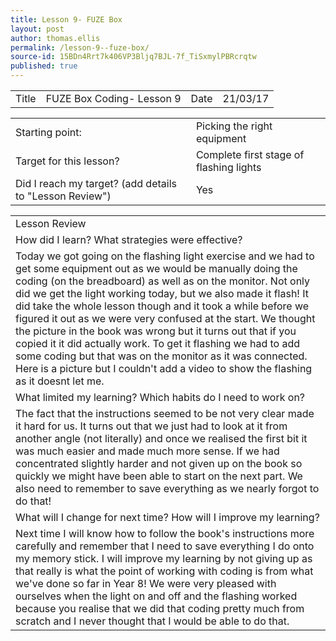 ```yaml
---
title: Lesson 9- FUZE Box
layout: post
author: thomas.ellis
permalink: /lesson-9--fuze-box/
source-id: 15BDn4Rrt7k406VP3Bljq7BJL-7f_TiSxmylPBRcrqtw
published: true
---
```

<table>
  <tr>
    <td>Title</td>
    <td>FUZE Box Coding- Lesson 9		</td>
    <td>Date</td>
    <td>21/03/17</td>
  </tr>
</table>


<table>
  <tr>
    <td>Starting point:</td>
    <td>Picking the right equipment</td>
  </tr>
  <tr>
    <td>Target for this lesson?</td>
    <td>Complete first stage of flashing lights</td>
  </tr>
  <tr>
    <td>Did I reach my target? 
(add details to "Lesson Review")</td>
    <td> Yes</td>
  </tr>
</table>


<table>
  <tr>
    <td>Lesson Review</td>
  </tr>
  <tr>
    <td>How did I learn? What strategies were effective? </td>
  </tr>
  <tr>
    <td>Today we got going on the flashing light exercise and we had to get some equipment out as we would be manually doing the coding (on the breadboard) as well as on the monitor. Not only did we get the light working today, but we also made it flash! It did take the whole lesson though and it took a while before we figured it out as we were very confused at the start. We thought the picture in the book was wrong but it turns out that if you copied it it did actually work. To get it flashing we had to add some coding but that was on the monitor as it was connected. Here is a picture but I couldn't add a video to show the flashing as it doesnt let me. </td>
  </tr>
  <tr>
    <td>What limited my learning? Which habits do I need to work on? </td>
  </tr>
  <tr>
    <td>The fact that the instructions seemed to be not very clear made it hard for us. It turns out that we just had to look at it from another angle (not literally) and once we realised the first bit it was much easier and made much more sense. If we had concentrated slightly harder and not given up on the book so quickly we might have been able to start on the next part. We also need to remember to save everything as we nearly forgot to do that!</td>
  </tr>
  <tr>
    <td>What will I change for next time? How will I improve my learning?</td>
  </tr>
  <tr>
    <td>Next time I will know how to follow the book's instructions more carefully and remember that I need to save everything I do onto my memory stick. I will improve my learning by not giving up as that really is what the point of working with coding is from what we've done so far in Year 8! We were very pleased with ourselves when the light on and off and the flashing worked because you realise that we did that coding pretty much from scratch and I never thought that I would be able to do that.</td>
  </tr>
</table>


